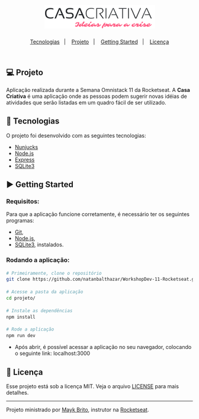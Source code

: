 <h1 align="center">
    <img alt="Casa Criativa" title="Casa Criativa" src="projeto/public/logo.png" />
</h1>

<p align="center">
  <a href="#-tecnologias">Tecnologias</a>&nbsp;&nbsp;&nbsp;|&nbsp;&nbsp;&nbsp;
  <a href="#-projeto">Projeto</a>&nbsp;&nbsp;&nbsp;|&nbsp;&nbsp;&nbsp;
  <a href="#-getting-started">Getting Started</a>&nbsp;&nbsp;&nbsp;|&nbsp;&nbsp;&nbsp;
  <a href="#memo-licença">Licença</a>
</p>

<br/>

## 💻 Projeto

Aplicação realizada durante a Semana Omnistack 11 da Rocketseat. A **Casa Criativa** é uma aplicação onde as pessoas podem sugerir novas idéias de atividades que serão listadas em um quadro fácil de ser utilizado.


## 🚀 Tecnologias

O projeto foi desenvolvido com as seguintes tecnologias:

- [Nunjucks](https://mozilla.github.io/nunjucks/)
- [Node.js](https://nodejs.org/)
- [Express](https://expressjs.com/)
- [SQLite3](https://www.sqlite.org/index.html)


## ▶ Getting Started
### Requisitos:
Para que a aplicação funcione corretamente, é necessário ter os seguintes programas:
- [Git](https://git-scm.com),
- [Node.js](https://nodejs.org/),
- [SQLite3](https://sqlitebrowser.org/), instalados.

### Rodando a aplicação:
```bash
# Primeiramente, clone o repositório
git clone https://github.com/natanbalthazar/WorkshopDev-11-Rocketseat.git

# Acesse a pasta da aplicação
cd projeto/

# Instale as dependências
npm install

# Rode a aplicação
npm run dev
```

- Após abrir, é possível acessar a aplicação no seu navegador, colocando o seguinte link: localhost:3000

## :memo: Licença

Esse projeto está sob a licença MIT. Veja o arquivo [LICENSE](LICENSE) para mais detalhes.

---

Projeto ministrado por [Mayk Brito](https://github.com/maykbrito), instrutor na [Rocketseat](https://rocketseat.com.br/).
